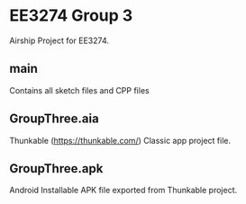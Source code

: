 # EE3274 Group 3
Airship Project for EE3274.

## main
Contains all sketch files and CPP files
## GroupThree.aia
Thunkable (https://thunkable.com/) Classic app project file.
## GroupThree.apk
Android Installable APK file exported from Thunkable project.
